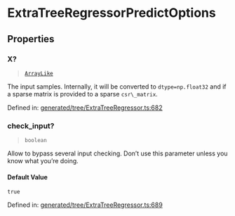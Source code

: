 # ExtraTreeRegressorPredictOptions

## Properties

### X?

> [`ArrayLike`](../types/ArrayLike.md)

The input samples. Internally, it will be converted to `dtype=np.float32` and if a sparse matrix is provided to a sparse `csr\_matrix`.

Defined in:  [generated/tree/ExtraTreeRegressor.ts:682](https://github.com/transitive-bullshit/scikit-learn-ts/blob/92ab806/packages/sklearn/src/generated/tree/ExtraTreeRegressor.ts#L682)

### check\_input?

> `boolean`

Allow to bypass several input checking. Don’t use this parameter unless you know what you’re doing.

#### Default Value

`true`

Defined in:  [generated/tree/ExtraTreeRegressor.ts:689](https://github.com/transitive-bullshit/scikit-learn-ts/blob/92ab806/packages/sklearn/src/generated/tree/ExtraTreeRegressor.ts#L689)
